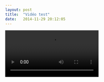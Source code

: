 ```yaml
---
layout: post
title:  "Vidéo test"
date:   2014-11-29 20:12:05
---
```





<video controls src= "https://github.com/Genevieve-Duleu/genevieve-duleu.github.io/blob/master/videos/Agiletour.mp4">
</video>
